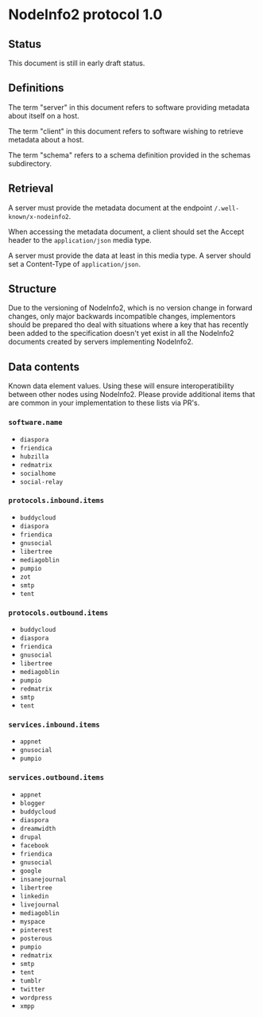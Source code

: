 # NodeInfo2 protocol 1.0

## Status

This document is still in early draft status.

## Definitions

The term "server" in this document refers to software providing metadata about itself on a host.

The term "client" in this document refers to software wishing to retrieve metadata about a host.

The term "schema" refers to a schema definition provided in the schemas subdirectory.

## Retrieval

A server must provide the metadata document at the endpoint `/.well-known/x-nodeinfo2`.

When accessing the metadata document, a client should set the Accept header to the `application/json` media type.

A server must provide the data at least in this media type. A server should set a Content-Type of `application/json`.

## Structure

Due to the versioning of NodeInfo2, which is no version change in forward changes, only major backwards incompatible changes, implementors should be prepared tho deal with situations where a key that has recently been added to the specification doesn't yet exist in all the NodeInfo2 documents created by servers implementing NodeInfo2.

## Data contents

Known data element values. Using these will ensure interoperatibility between other nodes using NodeInfo2. Please provide additional items that are common in your implementation to these lists via PR's.

### `software.name`

* `diaspora`
* `friendica`
* `hubzilla`
* `redmatrix`
* `socialhome`
* `social-relay`

### `protocols.inbound.items`

* `buddycloud`
* `diaspora`
* `friendica`
* `gnusocial`
* `libertree`
* `mediagoblin`
* `pumpio`
* `zot`
* `smtp`
* `tent`

### `protocols.outbound.items`

* `buddycloud`
* `diaspora`
* `friendica`
* `gnusocial`
* `libertree`
* `mediagoblin`
* `pumpio`
* `redmatrix`
* `smtp`
* `tent`

### `services.inbound.items`

* `appnet`
* `gnusocial`
* `pumpio`

### `services.outbound.items`

* `appnet`
* `blogger`
* `buddycloud`
* `diaspora`
* `dreamwidth`
* `drupal`
* `facebook`
* `friendica`
* `gnusocial`
* `google`
* `insanejournal`
* `libertree`
* `linkedin`
* `livejournal`
* `mediagoblin`
* `myspace`
* `pinterest`
* `posterous`
* `pumpio`
* `redmatrix`
* `smtp`
* `tent`
* `tumblr`
* `twitter`
* `wordpress`
* `xmpp`
